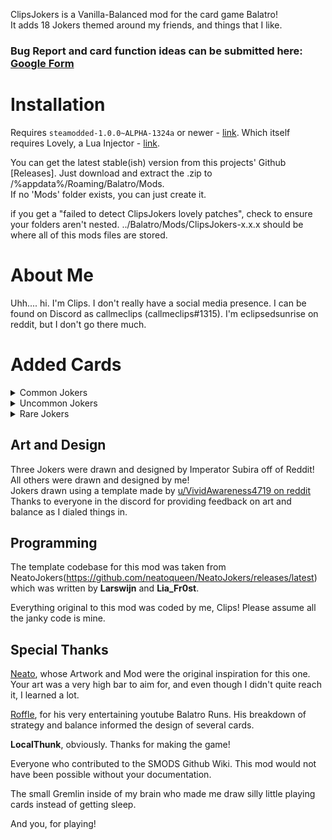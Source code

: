 ClipsJokers is a Vanilla-Balanced mod for the card game Balatro! <br>
It adds 18 Jokers themed around my friends, and things that I like. 
### Bug Report and card function ideas can be submitted here: [Google Form](google.com)

# Installation
Requires `steamodded-1.0.0~ALPHA-1324a` or newer - [link](https://github.com/Steamodded/smods/wiki).
Which itself requires Lovely, a Lua Injector - [link](https://github.com/ethangreen-dev/lovely-injector?tab=readme-ov-file#manual-installation).

You can get the latest stable(ish) version from this projects' Github [Releases].
Just download and extract the .zip to <br> /%appdata%/Roaming/Balatro/Mods. <br>
If no 'Mods' folder exists, you can just create it.

if you get a "failed to detect ClipsJokers lovely patches", check to ensure your folders aren't nested.
../Balatro/Mods/ClipsJokers-x.x.x should be where all of this mods files are stored.

# About Me

Uhh.... hi. I'm Clips. I don't really have a social media presence. I can be found on Discord as callmeclips (callmeclips#1315). I'm eclipsedsunrise on reddit, but I don't go there much. 

# Added Cards

<details>
<summary> Common Jokers </summary>
- Pills O'Clock <br>
- Packing Peanuts - they're so chewy. <br>
- Know It All <br>
- Jolly Roger <br>
- Frantic Joker - inside joke. He's just a boy. <br>
- Sunday In the Park - based on [A Sunday on La Grande Jatte](https://www.artic.edu/artworks/27992/a-sunday-on-la-grande-jatte-1884), and the Musical [Sunday in the Park with George](https://playbill.com/production/sunday-in-the-park-with-george-booth-theatre-vault-0000001686). <br>
- Drivin' Round <br>
- Investor - Designed and Drawn by [/u/Imperator_Subira](https://www.reddit.com/user/Imperator_Subira/) <br>
- Stork - made to celebrate the birth of a Friends' Child. <br>
</details>

<details>
<summary> Uncommon Jokers </summary>
- The Old Master - based on [Jan Six](https://www.rembrandtpaintings.com/jan-six.jsp) by Rembrandt <br>
- Colourblind - spelled that way because this is a Canadian Game. <br>
- Stakeholder - Designed and Drawn by [/u/Imperator_Subira](https://www.reddit.com/user/Imperator_Subira/) <br>
- Glock - OH NO, JIMBO'S GOT A GUN! <br>
- Rapier Wit - for my friend with the sharp tongue <br>
</details>

<details>
<summary> Rare Jokers </summary>
- Degenerate Gambler - Designed to replicate a 'parley' from sports betting. Guess what team the Jersey's from.<br>
- Strange Loop - Based on Douglas Hofstadter's seminal work [Godel, Escher, Bach: An Eternal Golden Braid] (https://www.goodreads.com/book/show/24113.G_del_Escher_Bach) <br>
- Yojimbo - Inspired by the Kurosawa [Film of the same name](https://en.wikipedia.org/wiki/Yojimbo). Yojimbo means 'Bodyguard' in Japanese. <br>
- Shareholder - Designed and Drawn by [/u/Imperator_Subira](https://www.reddit.com/user/Imperator_Subira/) <br>
</details>

## Art and Design

Three Jokers were drawn and designed by Imperator Subira off of Reddit! <br>
All others were drawn and designed by me! <br>
Jokers drawn using a template made by [u/VividAwareness4719 on reddit](https://www.reddit.com/user/VividAwareness4719/) <br>
Thanks to everyone in the discord for providing feedback on art and balance as I dialed things in. <br>

## Programming

The template codebase for this mod was taken from NeatoJokers(https://github.com/neatoqueen/NeatoJokers/releases/latest) <br>
which was written by **Larswijn** and **Lia_Fr0st**. <br>

Everything original to this mod was coded by me, Clips! 
Please assume all the janky code is mine.

## Special Thanks

[Neato](https://www.twitch.tv/neato), whose Artwork and Mod were the original inspiration for this one. 
Your art was a very high bar to aim for, and even though I didn't quite reach it, I learned a lot. <br>

[Roffle](https://www.twitch.tv/roffle), for his very entertaining youtube Balatro Runs.
His breakdown of strategy and balance informed the design of several cards. <br>

**LocalThunk**, obviously. Thanks for making the game! <br>

Everyone who contributed to the SMODS Github Wiki. This mod would not have been possible without your documentation. <br>

The small Gremlin inside of my brain who made me draw silly little playing cards instead of getting sleep.<br>

And you, for playing!
